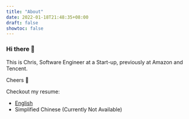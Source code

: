 ```yaml
---
title: "About"
date: 2022-01-18T21:48:35+08:00
draft: false
showtoc: false
---
```


### Hi there 👋

This is Chris, Software Engineer at a Start-up, previously at Amazon and Tencent.

Cheers 🍻

Checkout my resume: 
- [English](https://portfolio-website-resource.s3.ap-southeast-2.amazonaws.com/Resume_Zhengyu_Chen_EN.pdf)
- Simplified Chinese (Currently Not Available)